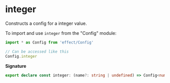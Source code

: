 # integer

Constructs a config for a integer value.

To import and use `integer` from the "Config" module:

```ts
import * as Config from 'effect/Config'

// Can be accessed like this
Config.integer
```

**Signature**

```ts
export declare const integer: (name?: string | undefined) => Config<number>
```
